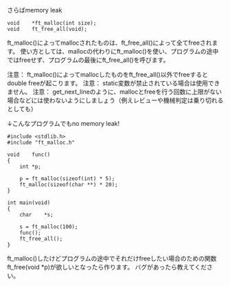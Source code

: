 さらばmemory leak

```
void	*ft_malloc(int size);
void	ft_free_all(void);
```

ft_malloc()によってmallocされたものは、ft_free_all()によって全てfreeされます。
使い方としては、mallocの代わりにft_malloc()を使い、プログラムの途中ではfreeせず、プログラムの最後にft_free_all()を呼びます。

注意： ft_malloc()によってmallocしたものをft_free_all()以外でfreeするとdouble freeが起こります。
注意： static変数が禁止されている場合は使用できません。
注意： get_next_lineのように、mallocとfreeを行う回数に上限がない場合などには使わないようにしましょう（例えレビューや機械判定は乗り切れるとしても）


↓こんなプログラムでもno memory leak!

```
#include <stdlib.h>
#include "ft_malloc.h"

void	func()
{
	int	*p;

	p = ft_malloc(sizeof(int) * 5);
	ft_malloc(sizeof(char **) * 20);
}

int main(void)
{
    char    *s;

    s = ft_malloc(100);
    func();
	ft_free_all();
}
```

ft_malloc()したけどプログラムの途中でそれだけfreeしたい場合のための関数ft_free(void *p)が欲しいとなったら作ります。
バグがあったら教えてください。

